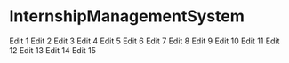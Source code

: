 # InternshipManagementSystem
Edit 1
Edit 2
Edit 3
Edit 4
Edit 5
Edit 6
Edit 7
Edit 8
Edit 9
Edit 10
Edit 11
Edit 12
Edit 13
Edit 14
Edit 15